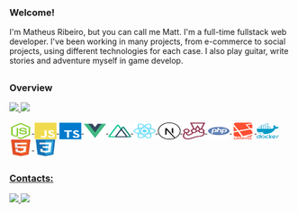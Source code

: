 ### Welcome!

I'm Matheus Ribeiro, but you can call me Matt. I'm a full-time fullstack web developer. I've been working in many projects, from e-commerce to social projects, using different technologies for each case. I also play guitar, write stories and adventure myself in game develop.

##
  
### Overview
<div>
  <a href="https://github.com/matheus-rib">
  <img height="180em" src="https://github-readme-stats.vercel.app/api?username=matheus-rib&theme=tokyonight&text_color=FFFFFF&show_icons=true&include_all_commits=true&count_private=true"/>
  <img height="180em" src="https://github-readme-stats.vercel.app/api/top-langs/?username=matheus-rib&layout=compact&langs_count=4&theme=tokyonight&text_color=FFFFFF"/>
</div>
  
<div style="display: inline_block">
  <br/>
  <img align="center" alt="NodeJS" height="30" width="40" src="https://raw.githubusercontent.com/devicons/devicon/master/icons/nodejs/nodejs-plain.svg"/>
  <img align="center" alt="JS" height="30" width="40" src="https://raw.githubusercontent.com/devicons/devicon/master/icons/javascript/javascript-plain.svg"/>
  <img align="center" alt="TS" height="30" width="40" src="https://raw.githubusercontent.com/devicons/devicon/master/icons/typescript/typescript-plain.svg"/>
  <img align="center" alt="VueJS" height="30" width="40" src="https://raw.githubusercontent.com/devicons/devicon/master/icons/vuejs/vuejs-original.svg"/>
  <img align="center" alt="NuxtJS" height="30" width="40" src="https://raw.githubusercontent.com/devicons/devicon/master/icons/nuxtjs/nuxtjs-original.svg"/>
  <img align="center" alt="React" height="30" width="40" src="https://raw.githubusercontent.com/devicons/devicon/master/icons/react/react-original.svg"/>
  <img align="center" alt="NextJS" height="30" width="40" src="https://raw.githubusercontent.com/devicons/devicon/master/icons/nextjs/nextjs-line.svg"/>
  <img align="center" alt="Jest" height="30" width="40" src="https://raw.githubusercontent.com/devicons/devicon/master/icons/jest/jest-plain.svg"/>
  <img align="center" alt="PHP" height="30" width="40" src="https://raw.githubusercontent.com/devicons/devicon/master/icons/php/php-plain.svg"/>
  <img align="center" alt="Laravel" height="30" width="40" src="https://raw.githubusercontent.com/devicons/devicon/master/icons/laravel/laravel-plain-wordmark.svg"/>
  <img align="center" alt="Docker" height="30" width="40" src="https://raw.githubusercontent.com/devicons/devicon/master/icons/docker/docker-plain-wordmark.svg"/>
  <img align="center" alt="HTML" height="30" width="40" src="https://raw.githubusercontent.com/devicons/devicon/master/icons/html5/html5-original.svg"/>
  <img align="center" alt="CSS" height="30" width="40" src="https://raw.githubusercontent.com/devicons/devicon/master/icons/css3/css3-original.svg"/>
</div>

##

### Contacts:
<a href="https://www.linkedin.com/in/matheus-ribeiro-8b9b7615b/" target="_blank">
  <img src="https://img.shields.io/badge/-LinkedIn-%230077B5?style=for-the-badge&logo=linkedin&logoColor=white"/>
</a> 
<a href="mailto:matt.ribeirodev@gmail.com" target="_blank">
  <img src="https://img.shields.io/badge/Gmail-D14836?style=for-the-badge&logo=gmail&logoColor=white"/>
</a>
